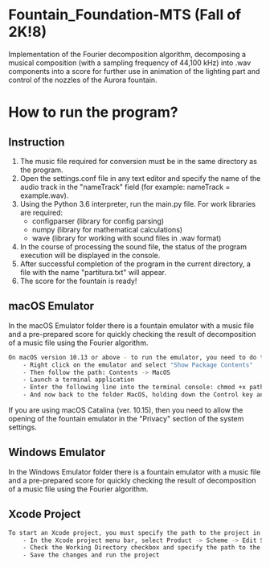 # Fountain_Foundation-MTS (Fall of 2K!8)
Implementation of the Fourier decomposition algorithm, decomposing a musical composition (with a sampling frequency of 44,100 kHz) into .wav components into a score for further use in animation of the lighting part and control of the nozzles of the Aurora fountain.



# How to run the program?

## Instruction

1. The music file required for conversion must be in the same directory as the program.
2. Open the settings.conf file in any text editor and specify the name of the audio track in the "nameTrack" field (for example: nameTrack = example.wav).
3. Using the Python 3.6 interpreter, run the main.py file. For work libraries are required:
    - configparser (library for config parsing)
    - numpy (library for mathematical calculations)
    - wave (library for working with sound files in .wav format)
4. In the course of processing the sound file, the status of the program execution will be displayed in the console.
5. After successful completion of the program in the current directory, a file with the name "partitura.txt" will appear.
6. The score for the fountain is ready!


## macOS Emulator

In the macOS Emulator folder there is a fountain emulator with a music file and a pre-prepared score for quickly checking the result of decomposition of a music file using the Fourier algorithm.

```bash
On macOS version 10.13 or above - to run the emulator, you need to do the following steps:
    - Right click on the emulator and select "Show Package Contents"
    - Then follow the path: Contents -> MacOS
    - Launch a terminal application
    - Enter the following line into the terminal console: chmod +x pathToFile, where pathToFile is file in Contents -> MacOS folder
    - And now back to the folder MacOS, holding down the Control key and selecting the open menu item and confirm the opening
```

If you are using macOS Catalina (ver. 10.15), then you need to allow the opening of the fountain emulator in the "Privacy" section of the system settings.

## Windows Emulator

In the Windows Emulator folder there is a fountain emulator with a music file and a pre-prepared score for quickly checking the result of decomposition of a music file using the Fourier algorithm.

## Xcode Project

```bash
To start an Xcode project, you must specify the path to the project in the Edit Scheme menu; to do this, follow these steps:
    - In the Xcode project menu bar, select Product -> Scheme -> Edit Scheme
    - Check the Working Directory checkbox and specify the path to the folder with the Vizualization DTFT.xcodeproj file
    - Save the changes and run the project
```

